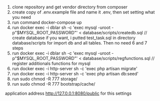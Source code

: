 1. clone repository and get vendor directory from composer
2. create copy of .env.example file and name it .env, then set setting what you need
3. run command docker-compose up
4. run   docker exec -i dblar  sh -c 'exec mysql -uroot -p"$MYSQL_ROOT_PASSWORD"' < database/scripts/createdb.sql  // create database
	if you want, i putted test_task.sql in directory database/scripts for import db and all tables. Then no need 6 and 7 steps
5. run 	docker exec -i dblar  sh -c 'exec mysql -uroot -p"$MYSQL_ROOT_PASSWORD"' < database/scripts/regfunctions.sql // register additionals functions for mysql
6. run docker exec -i http-server sh -c 'exec php artisan migrate'
7. run docker exec -i http-server sh -c 'exec php artisan db:seed'
8. run sudo chmod -R 777 storage/
9. run sudo chmod -R 777 bootstrap/cache/



application address http://127.0.0.1:8080/public  for this settings
